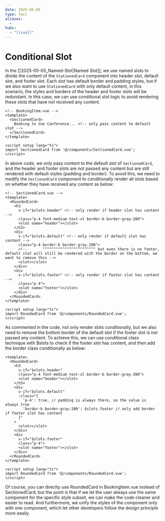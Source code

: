 ```yaml
---
date: 2025-05-05
type: fact
aliases:
  -
hubs:
  - "[[vue]]"
---
```


# Conditional Slot

In the [[2025-05-05_Named-Slot|Named Slot]], we use named slots to divide the content of the `StationedCard` component into header slot, default slot, and footer slot. Each slot has default border and padding styles, but if we also want to use `StationedCard` with only default content, in this scenario, the styles and borders of the header and footer slots will be redundant. In this case, we can use conditional slot logic to avoid rendering these slots that have not received any content.

```vue
<!-- BookingItem.vue -->
<template>
  <SectionedCard>
    Booking to Vue Conference... <!-- only pass content to default slot -->
  </SectionedCard>
</template>

<script setup lang="ts">
import SectionedCard from '@/components/SectionedCard.vue';
</script>
```

In above code, we only pass content to the default slot of `SectionedCard`, and the header and footer slots are not passed any content but are still rendered with default styles (padding and border). To avoid this, we need to modify the `SectionedCard` component to conditionally render all slots based on whether they have received any content as below:

```vue
<!-- SectionedCard.vue -->
<template>
  <RoundedCard>
    <h3
      v-if="$slots.header" <!-- only render if header slot has content -->
      class="p-4 font-medium text-xl border-b border-gray-200">
      <slot name="header"></slot>
    </h3>
    <div
      v-if="$slots.default" <!-- only render if default slot has content -->
      class="p-4 border-b border-gray-200">
      <!--       ^^^^^^^^^^^^^^^^^^^^^^^^ but even there is no footer, default slot will still be rendered with the border on the bottom, we want to remove this -->
      <slot></slot>
    </div>
    <div
      v-if="$slots.footer" <!-- only render if footer slot has content -->
      class="p-4">
      <slot name="footer"></slot>
    </div>
  </RoundedCard>
</template>

<script setup lang="ts">
import RoundedCard from '@/components/RoundedCard.vue';
</script>
```

As commented in the code, not only render slots conditionally, but we also need to remove the bottom border of the default slot if the footer slot is not passed any content. To achieve this, we can use conditional class technique with $slots to check if the footer slot has content, and then add the border class conditionally as below:

```vue
<template>
  <RoundedCard>
    <h3
      v-if="$slots.header"
      class="p-4 font-medium text-xl border-b border-gray-200">
      <slot name="header"></slot>
    </h3>
    <div
      v-if="$slots.default"
      :class="{
        'p-4': true, // padding is always there, so the value is always true
        'border-b border-gray-200': $slots.footer // only add border if footer slot has content
      }"
    >
      <slot></slot>
    </div>
    <div
      v-if="$slots.footer"
      class="p-4">
      <slot name="footer"></slot>
    </div>
  </RoundedCard>
</template>

<script setup lang="ts">
import RoundedCard from '@/components/RoundedCard.vue';
</script>
```

Of course, you can direclty use RoundedCard in BookingItem.vue instead of SectionedCard, but the point is that if we let the user always use the same component for the specific style subset, we can make the code cleaner and easier to read. And furthermore, we unify the styles of the component only with one component, which let other developers follow the design principle more easily.



